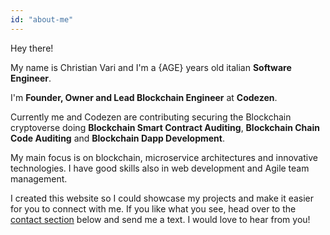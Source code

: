 ```yaml
---
id: "about-me"
---
```


Hey there!

My name is Christian Vari and I'm a {AGE} years old italian **Software Engineer**.

I'm **Founder, Owner and Lead Blockchain Engineer** at **Codezen**.

Currently me and Codezen are contributing securing the Blockchain cryptoverse doing **Blockchain Smart Contract Auditing**, **Blockchain Chain Code Auditing** and **Blockchain Dapp Development**.

My main focus is on blockchain, microservice architectures and innovative technologies.
I have good skills also in web development and Agile team management.

I created this website so I could showcase my projects and make it easier for you to connect with me. If you like what you see, head over to the [contact section](#contact) below and send me a text. I would love to hear from you!
